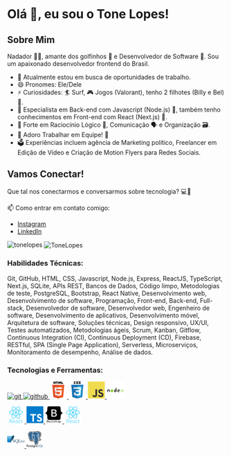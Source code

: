 # Olá 👋, eu sou o Tone Lopes!

## Sobre Mim
Nadador 🏊‍♂️, amante dos golfinhos 🐬 e Desenvolvedor de Software 📲. Sou um apaixonado desenvolvedor frontend do Brasil.

- 🔭 Atualmente estou em busca de oportunidades de trabalho.
- 😄 Pronomes: Ele/Dele
- ⚡ Curiosidades: 🏄‍ Surf, 🎮 Jogos (Valorant), tenho 2 filhotes (Billy e Bel) 🐾.
- 🧠 Especialista em Back-end com Javascript (Node.js) 🧠, também tenho conhecimentos em Front-end com React (Next.js) 🚀.
- 💪 Forte em Raciocínio Lógico 🧮, Comunicação 🗣️ e Organização 🗃️.
- 👥 Adoro Trabalhar em Equipe! 👥
- 🗳️ Experiências incluem agência de Marketing político, Freelancer em Edição de Vídeo e Criação de Motion Flyers para Redes Sociais.

## Vamos Conectar!
Que tal nos conectarmos e conversarmos sobre tecnologia? 💻🚀

📫 Como entrar em contato comigo:
- [Instagram](https://www.instagram.com/tonelopesm/)
- [LinkedIn](www.linkedin.com/in/tone-lopes-frontend)



<p><img align="left" src="https://github-readme-stats.vercel.app/api/top-langs?username=tonelopes&show_icons=true&locale=en&layout=compact&theme=tokyonight" alt="tonelopes" /></p>



<p>&nbsp;<img align="center" src="https://github-readme-stats.vercel.app/api?username=ToneLopes&show_icons=true&locale=en&theme=tokyonight" alt="ToneLopes" /></p>

<h3 align="left">Habilidades Técnicas:</h3>
<p>Git, GitHub, HTML, CSS, Javascript, Node.js, Express, ReactJS, TypeScript, Next.js, SQLite, APIs REST, Bancos de Dados, Código limpo, Metodologias de teste, PostgreSQL, Bootstrap, React Native, Desenvolvimento web, Desenvolvimento de software, Programação, Front-end, Back-end, Full-stack, Desenvolvedor de software, Desenvolvedor web, Engenheiro de software, Desenvolvimento de aplicativos, Desenvolvimento móvel, Arquitetura de software, Soluções técnicas, Design responsivo, UX/UI, Testes automatizados, Metodologias ágeis, Scrum, Kanban, Gitflow, Continuous Integration (CI), Continuous Deployment (CD), Firebase, RESTful, SPA (Single Page Application), Serverless, Microserviços, Monitoramento de desempenho, Análise de dados.</p>

<h3 align="left">Tecnologias e Ferramentas:</h3>
<a href="https://git-scm.com/" target="_blank" rel="noreferrer"> <img src="https://www.vectorlogo.zone/logos/git-scm/git-scm-icon.svg" alt="git" width="40" height="40"/> </a>
<a href="https://github.com/" target="_blank" rel="noreferrer"> <img src="https://www.vectorlogo.zone/logos/github/github-icon.svg" alt="github" width="40" height="40"/> </a>
<a href="https://www.w3.org/html/" target="_blank" rel="noreferrer"> <img src="https://raw.githubusercontent.com/devicons/devicon/master/icons/html5/html5-original-wordmark.svg" alt="html5" width="40" height="40"/> </a>
<a href="https://www.w3schools.com/css/" target="_blank" rel="noreferrer"> <img src="https://raw.githubusercontent.com/devicons/devicon/master/icons/css3/css3-original-wordmark.svg" alt="css3" width="40" height="40"/> </a>
<a href="https://developer.mozilla.org/en-US/docs/Web/JavaScript" target="_blank" rel="noreferrer"> <img src="https://raw.githubusercontent.com/devicons/devicon/master/icons/javascript/javascript-original.svg" alt="javascript" width="40" height="40"/> </a>
<a href="https://nodejs.org" target="_blank" rel="noreferrer"> <img src="https://raw.githubusercontent.com/devicons/devicon/master/icons/nodejs/nodejs-original-wordmark.svg" alt="nodejs" width="40" height="40"/> </a>

<a href="https://reactjs.org/" target="_blank" rel="noreferrer"> <img src="https://raw.githubusercontent.com/devicons/devicon/master/icons/react/react-original-wordmark.svg" alt="react" width="40" height="40"/> </a>
<a href="https://www.typescriptlang.org/" target="_blank" rel="noreferrer"> <img src="https://raw.githubusercontent.com/devicons/devicon/master/icons/typescript/typescript-original.svg" alt="typescript" width="40" height="40"/> </a>
<a href="https://getbootstrap.com" target="_blank" rel="noreferrer"> <img src="https://raw.githubusercontent.com/devicons/devicon/master/icons/bootstrap/bootstrap-plain-wordmark.svg" alt="bootstrap" width="40" height="40"/> </a>
<a href="https://facebook.github.io/react-native/" target="_blank" rel="noreferrer"> <img src="https://raw.githubusercontent.com/devicons/devicon/master/icons/react/react-original-wordmark.svg" alt="reactnative" width="40" height="40"/> </a>

<a href="https://www.sqlite.org/" target="_blank" rel="noreferrer"> <img src="https://raw.githubusercontent.com/devicons/devicon/master/icons/sqlite/sqlite-original-wordmark.svg" alt="sqlite" width="40" height="40"/> </a>
<a href="https://www.postgresql.org/" target="_blank" rel="noreferrer"> <img src="https://raw.githubusercontent.com/devicons/devicon/master/icons/postgresql/postgresql-original-wordmark.svg" alt="postgresql" width="40" height="40"/> </a>

<!-- Continue adicionando os ícones correspondentes às suas habilidades técnicas aqui -->

